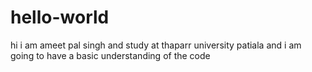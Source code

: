 # hello-world

hi 
i am ameet pal singh and study at thaparr university patiala and i am going to have a basic understanding of the code
